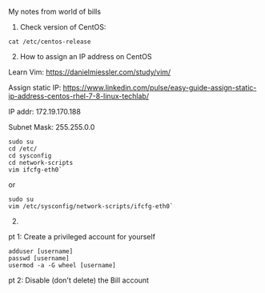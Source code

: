 My notes from world of bills

1. Check version of CentOS:

  `cat /etc/centos-release`

2. How to assign an IP address on CentOS

Learn Vim: https://danielmiessler.com/study/vim/

Assign static IP: https://www.linkedin.com/pulse/easy-guide-assign-static-ip-address-centos-rhel-7-8-linux-techlab/

IP addr: 172.19.170.188

Subnet Mask: 255.255.0.0

```
sudo su
cd /etc/
cd sysconfig
cd network-scripts
vim ifcfg-eth0`
``` 
 or
 
 ```
 sudo su
 vim /etc/sysconfig/network-scripts/ifcfg-eth0`
 ```

2. 
  pt 1: Create a privileged account for yourself
  ```
  adduser [username]
  passwd [username]
  usermod -a -G wheel [username]
  ```
  pt 2: Disable (don't delete) the Bill account
